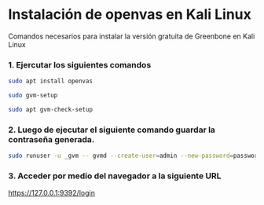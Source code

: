 # Instalación de openvas en Kali Linux

Comandos necesarios para instalar la versión gratuita de Greenbone en Kali Linux

### 1. Ejercutar los siguientes comandos

```bash 
sudo apt install openvas
```

```bash 
sudo gvm-setup
```

```bash 
sudo apt gvm-check-setup
```

### 2. Luego de ejecutar el siguiente comando guardar la contraseña generada.

```bash 
sudo runuser -u _gvm -- gvmd --create-user=admin --new-password=password
```

### 3. Acceder por medio del navegador a la siguiente URL

https://127.0.0.1:9392/login

